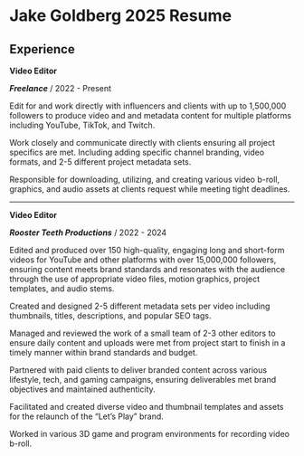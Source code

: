 <h1> Jake Goldberg 2025 Resume</h1>

<h2> Experience</h2>

<b>Video Editor</b>
 
 ***Freelance*** / 2022 - Present
 
Edit for and work directly with influencers and clients with up to 1,500,000 followers to produce video and and metadata content for multiple platforms including YouTube, TikTok, and Twitch.

Work closely and communicate directly with clients ensuring all project specifics are met. Including adding specific channel branding, video formats, and 2-5 different project metadata sets.

Responsible for downloading, utilizing, and creating various video b-roll, graphics, and audio assets at clients request while meeting tight deadlines.

-----------------------

<b>Video Editor</b>

***Rooster Teeth Productions*** / 2022 - 2024

Edited and produced over 150 high-quality, engaging long and short-form videos for YouTube and other
platforms with over 15,000,000 followers, ensuring content meets brand standards and resonates with
the audience through the use of appropriate video files, motion graphics, project templates, and audio
stems.

Created and designed 2-5 different metadata sets per video including thumbnails, titles, descriptions, and
popular SEO tags.

Managed and reviewed the work of a small team of 2-3 other editors to ensure daily content and uploads
were met from project start to finish in a timely manner within brand standards and budget.

Partnered with paid clients to deliver branded content across various lifestyle, tech, and gaming
campaigns, ensuring deliverables met brand objectives and maintained authenticity.

Facilitated and created diverse video and thumbnail templates and assets for the relaunch of the “Let’s Play” brand.

Worked in various 3D game and program environments for recording video b-roll.
